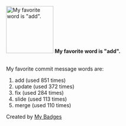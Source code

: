 <img src="https://my-badges.github.io/my-badges/favorite-word.png" alt="My favorite word is &quot;add&quot;." title="My favorite word is &quot;add&quot;." width="128">
<strong>My favorite word is &quot;add&quot;.</strong>
<br><br>

My favorite commit message words are:

1. add (used 851 times)
2. update (used 372 times)
3. fix (used 284 times)
4. slide (used 113 times)
5. merge (used 110 times)


Created by <a href="https://github.com/my-badges/my-badges">My Badges</a>